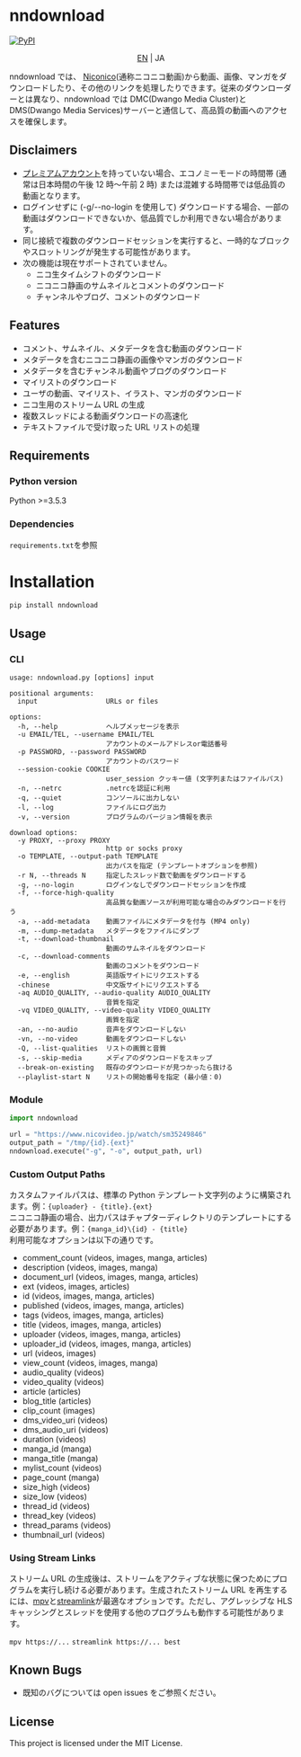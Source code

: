 # nndownload

[![PyPI](https://img.shields.io/pypi/v/nndownload.svg)](https://pypi.org/project/nndownload/)

<p align='center'>
    <a href='./README.md'>EN</a> | JA
</p>

nndownload では、 [Niconico](http://nicovideo.jp)(通称ニコニコ動画)から動画、画像、マンガをダウンロードしたり、その他のリンクを処理したりできます。従来のダウンローダーとは異なり、nndownload では DMC(Dwango Media Cluster)と DMS(Dwango Media Services)サーバーと通信して、高品質の動画へのアクセスを確保します。

## Disclaimers

- [プレミアムアカウント](https://secure.nicovideo.jp/secure/premium_detail/)を持っていない場合、エコノミーモードの時間帯 (通常は日本時間の午後 12 時～午前 2 時) または混雑する時間帯では低品質の動画となります。
- ログインせずに (-g/--no-login を使用して) ダウンロードする場合、一部の動画はダウンロードできないか、低品質でしか利用できない場合があります。
- 同じ接続で複数のダウンロードセッションを実行すると、一時的なブロックやスロットリングが発生する可能性があります。
- 次の機能は現在サポートされていません。
  - ニコ生タイムシフトのダウンロード
  - ニコニコ静画のサムネイルとコメントのダウンロード
  - チャンネルやブログ、コメントのダウンロード

## Features

- コメント、サムネイル、メタデータを含む動画のダウンロード
- メタデータを含むニコニコ静画の画像やマンガのダウンロード
- メタデータを含むチャンネル動画やブログのダウンロード
- マイリストのダウンロード
- ユーザの動画、マイリスト、イラスト、マンガのダウンロード
- ニコ生用のストリーム URL の生成
- 複数スレッドによる動画ダウンロードの高速化
- テキストファイルで受け取った URL リストの処理

## Requirements

### Python version

Python >=3.5.3

### Dependencies

`requirements.txt`を参照

# Installation

```bash
pip install nndownload
```

## Usage

### CLI

```
usage: nndownload.py [options] input

positional arguments:
  input                 URLs or files

options:
  -h, --help            ヘルプメッセージを表示
  -u EMAIL/TEL, --username EMAIL/TEL
                        アカウントのメールアドレスor電話番号
  -p PASSWORD, --password PASSWORD
                        アカウントのパスワード
  --session-cookie COOKIE
                        user_session クッキー値 (文字列またはファイルパス)
  -n, --netrc           .netrcを認証に利用
  -q, --quiet           コンソールに出力しない
  -l, --log             ファイルにログ出力
  -v, --version         プログラムのバージョン情報を表示

download options:
  -y PROXY, --proxy PROXY
                        http or socks proxy
  -o TEMPLATE, --output-path TEMPLATE
                        出力パスを指定 (テンプレートオプションを参照)
  -r N, --threads N     指定したスレッド数で動画をダウンロードする
  -g, --no-login        ログインなしでダウンロードセッションを作成
  -f, --force-high-quality
                        高品質な動画ソースが利用可能な場合のみダウンロードを行う
  -a, --add-metadata    動画ファイルにメタデータを付与 (MP4 only)
  -m, --dump-metadata   メタデータをファイルにダンプ
  -t, --download-thumbnail
                        動画のサムネイルをダウンロード
  -c, --download-comments
                        動画のコメントをダウンロード
  -e, --english         英語版サイトにリクエストする
  -chinese              中文版サイトにリクエストする
  -aq AUDIO_QUALITY, --audio-quality AUDIO_QUALITY
                        音質を指定
  -vq VIDEO_QUALITY, --video-quality VIDEO_QUALITY
                        画質を指定
  -an, --no-audio       音声をダウンロードしない
  -vn, --no-video       動画をダウンロードしない
  -Q, --list-qualities  リストの画質と音質
  -s, --skip-media      メディアのダウンロードをスキップ
  --break-on-existing   既存のダウンロードが見つかったら抜ける
  --playlist-start N    リストの開始番号を指定 (最小値：0)
```

### Module

```python
import nndownload

url = "https://www.nicovideo.jp/watch/sm35249846"
output_path = "/tmp/{id}.{ext}"
nndownload.execute("-g", "-o", output_path, url)
```

### Custom Output Paths

カスタムファイルパスは、標準の Python テンプレート文字列のように構築されます。例：`{uploader} - {title}.{ext}`  
ニコニコ静画の場合、出力パスはチャプターディレクトリのテンプレートにする必要があります。例：`{manga_id}\{id} - {title}`  
利用可能なオプションは以下の通りです。

- comment_count (videos, images, manga, articles)
- description (videos, images, manga)
- document_url (videos, images, manga, articles)
- ext (videos, images, articles)
- id (videos, images, manga, articles)
- published (videos, images, manga, articles)
- tags (videos, images, manga, articles)
- title (videos, images, manga, articles)
- uploader (videos, images, manga, articles)
- uploader_id (videos, images, manga, articles)
- url (videos, images)
- view_count (videos, images, manga)
- audio_quality (videos)
- video_quality (videos)
- article (articles)
- blog_title (articles)
- clip_count (images)
- dms_video_uri (videos)
- dms_audio_uri (videos)
- duration (videos)
- manga_id (manga)
- manga_title (manga)
- mylist_count (videos)
- page_count (manga)
- size_high (videos)
- size_low (videos)
- thread_id (videos)
- thread_key (videos)
- thread_params (videos)
- thumbnail_url (videos)

### Using Stream Links

ストリーム URL の生成後は、ストリームをアクティブな状態に保つためにプログラムを実行し続ける必要があります。生成されたストリーム URL を再生するには、[mpv](https://github.com/mpv-player/mpv)と[streamlink](https://github.com/streamlink/streamlink)が最適なオプションです。ただし、アグレッシブな HLS キャッシングとスレッドを使用する他のプログラムも動作する可能性があります。

`mpv https://...`
`streamlink https://... best`

## Known Bugs

- 既知のバグについては open issues をご参照ください。

## License

This project is licensed under the MIT License.
